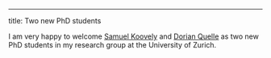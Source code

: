 ---
title: Two new PhD students

I am very happy to welcome [Samuel Koovely](https://math.uzh.ch/index.php?id=people&key1=33328&L=1) and [Dorian Quelle](https://www.math.uzh.ch/index.php?id=people&key1=33331) as two new PhD students in my research group at the University of Zurich.

